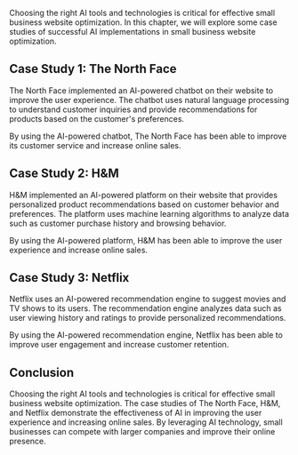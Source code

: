

Choosing the right AI tools and technologies is critical for effective small business website optimization. In this chapter, we will explore some case studies of successful AI implementations in small business website optimization.

Case Study 1: The North Face
----------------------------

The North Face implemented an AI-powered chatbot on their website to improve the user experience. The chatbot uses natural language processing to understand customer inquiries and provide recommendations for products based on the customer's preferences.

By using the AI-powered chatbot, The North Face has been able to improve its customer service and increase online sales.

Case Study 2: H\&M
------------------

H\&M implemented an AI-powered platform on their website that provides personalized product recommendations based on customer behavior and preferences. The platform uses machine learning algorithms to analyze data such as customer purchase history and browsing behavior.

By using the AI-powered platform, H\&M has been able to improve the user experience and increase online sales.

Case Study 3: Netflix
---------------------

Netflix uses an AI-powered recommendation engine to suggest movies and TV shows to its users. The recommendation engine analyzes data such as user viewing history and ratings to provide personalized recommendations.

By using the AI-powered recommendation engine, Netflix has been able to improve user engagement and increase customer retention.

Conclusion
----------

Choosing the right AI tools and technologies is critical for effective small business website optimization. The case studies of The North Face, H\&M, and Netflix demonstrate the effectiveness of AI in improving the user experience and increasing online sales. By leveraging AI technology, small businesses can compete with larger companies and improve their online presence.
